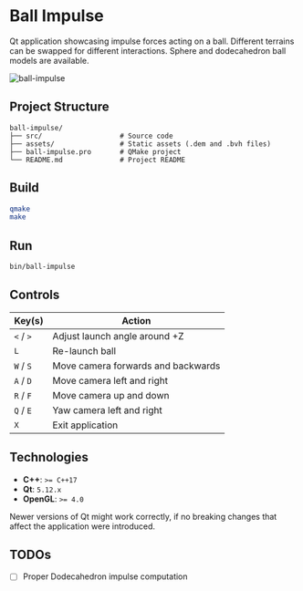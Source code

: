 # Ball Impulse

Qt application showcasing impulse forces acting on a ball.
Different terrains can be swapped for different interactions.
Sphere and dodecahedron ball models are available.

![ball-impulse](https://github.com/user-attachments/assets/b7f360b6-84b3-424a-afc7-d1e4da8a9506)

## Project Structure

```plaintext
ball-impulse/
├── src/                   # Source code
├── assets/                # Static assets (.dem and .bvh files)
├── ball-impulse.pro       # QMake project
└── README.md              # Project README
```

## Build

```bash
qmake
make
```

## Run

```bash
bin/ball-impulse
```

## Controls

| Key(s)    | Action                             |
|-----------|------------------------------------|
| `<` / `>` | Adjust launch angle around +Z      |
| `L`       | Re-launch ball                     |
| `W` / `S` | Move camera forwards and backwards |
| `A` / `D` | Move camera left and right         |
| `R` / `F` | Move camera up and down            |
| `Q` / `E` | Yaw camera left and right          |
| `X`       | Exit application                   |

## Technologies

* **C++**: `>= C++17`
* **Qt**: `5.12.x`
* **OpenGL**: `>= 4.0`

Newer versions of Qt might work correctly, if no breaking changes that affect the application were introduced.

## TODOs

* [ ] Proper Dodecahedron impulse computation

